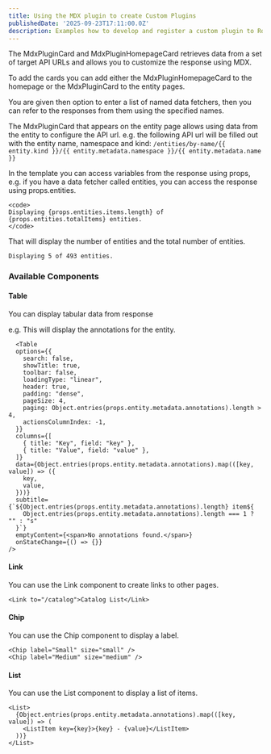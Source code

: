 ```yaml
---
title: Using the MDX plugin to create Custom Plugins
publishedDate: '2025-09-23T17:11:00.0Z'
description: Examples how to develop and register a custom plugin to Roadie using the MDX plugin
---
```


The MdxPluginCard and MdxPluginHomepageCard retrieves data from a set of target API URLs and allows you to customize the response using MDX.

To add the cards you can add either the MdxPluginHomepageCard to the homepage or the MdxPluginCard to the entity pages.

You are given then option to enter a list of named data fetchers, then you can refer to the responses from them using the specified names.

The MdxPluginCard that appears on the entity page allows using data from the entity to configure the API url. e.g. the following API url will be filled out with the entity name, namespace and kind: `/entities/by-name/{{ entity.kind }}/{{ entity.metadata.namespace }}/{{ entity.metadata.name }}`

In the template you can access variables from the response using props, e.g. if you have a data fetcher called entities, you can access the response using props.entities.

```tsx
<code>
Displaying {props.entities.items.length} of {props.entities.totalItems} entities.
</code>
```

That will display the number of entities and the total number of entities.

```text
Displaying 5 of 493 entities.
```


### Available Components

#### Table

You can display tabular data from response

e.g. This will display the annotations for the entity.

```tsx
  <Table
  options={{
    search: false,
    showTitle: true,
    toolbar: false,
    loadingType: "linear",
    header: true,
    padding: "dense",
    pageSize: 4,
    paging: Object.entries(props.entity.metadata.annotations).length > 4,
    actionsColumnIndex: -1,
  }}
  columns={[
    { title: "Key", field: "key" },
    { title: "Value", field: "value" },
  ]}
  data={Object.entries(props.entity.metadata.annotations).map(([key, value]) => ({
    key,
    value,
  }))}
  subtitle={`${Object.entries(props.entity.metadata.annotations).length} item${
    Object.entries(props.entity.metadata.annotations).length === 1 ? "" : "s"
  }`}
  emptyContent={<span>No annotations found.</span>}
  onStateChange={() => {}}
/>
```

#### Link

You can use the Link component to create links to other pages.

```tsx
<Link to="/catalog">Catalog List</Link>
```

#### Chip

You can use the Chip component to display a label.

```tsx
<Chip label="Small" size="small" />
<Chip label="Medium" size="medium" />
```

#### List

You can use the List component to display a list of items.

```tsx
<List>
  {Object.entries(props.entity.metadata.annotations).map(([key, value]) => (
    <ListItem key={key}>{key} - {value}</ListItem>
  ))}
</List>
```